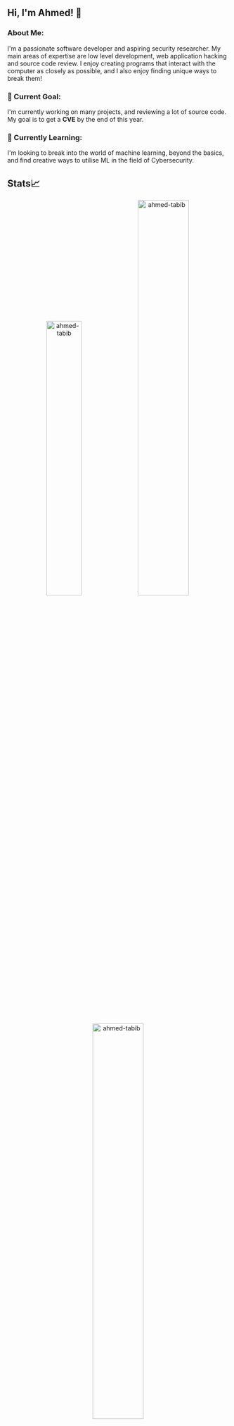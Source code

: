 ## Hi, I'm Ahmed! 👋

### About Me:
I'm a passionate software developer and aspiring security researcher. My main areas of expertise are low level development, web application hacking and source code review. I enjoy creating programs that interact with the computer as closely as possible, and I also enjoy finding unique ways to break them!

### 🎯 Current Goal:
I'm currently working on many projects, and reviewing a lot of source code. My goal is to get a **CVE** by the end of this year.

### 🌱 Currently Learning:
I'm looking to break into the world of machine learning, beyond the basics, and find creative ways to utilise ML in the field of Cybersecurity.

## Stats📈
<p align="center">
<img width="40%" src="https://github-readme-stats.vercel.app/api/top-langs?username=ahmed-tabib&show_icons=true&theme=dracula&title_color=ff8000&text_color=ffffff&bg_color=6a6a6a&locale=en&layout=compact&hide_border=true" alt="ahmed-tabib"/> 
<img width="48%" src="https://github-readme-stats.vercel.app/api?username=ahmed-tabib&show_icons=true&theme=dracula&title_color=ff8000&text_color=ffffff&bg_color=6a6a6a&locale=en&hide_border=true" alt="ahmed-tabib" />
<img width="48%" src="https://github-readme-streak-stats.herokuapp.com/?user=ahmed-tabib&theme=highcontrast&hide_border=true" alt="ahmed-tabib" />
</p>

### Experience :brain:
#### Top Languages: <img src="https://raw.githubusercontent.com/isocpp/logos/master/cpp_logo.svg" alt="C++ Logo" style="margin-left: 15px;" width="25" height="25"> <img src="https://upload.wikimedia.org/wikipedia/commons/1/18/C_Programming_Language.svg" alt="C++ Logo" style="margin-left: 15px;" width="25" height="25"> <img src="https://upload.wikimedia.org/wikipedia/commons/c/c3/Python-logo-notext.svg" alt="C++ Logo" style="margin-left: 15px;" width="25" height="25">

## 📢 Get in Touch:
📧 **Email**: ahmed.tabib0@gmail.com
🐦 **Twitter**: ![@ahmed_ettabib](https://twitter.com/ahmed_ettabib)
